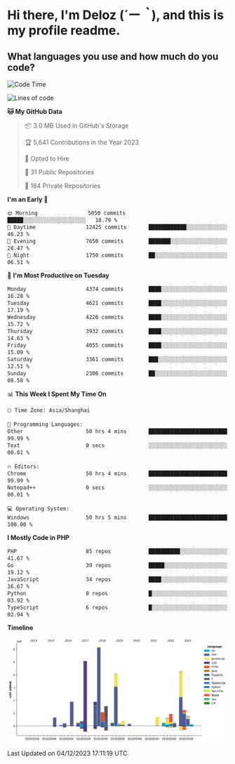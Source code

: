# **Hi there, I'm Deloz (*´ー｀*), and this is my profile readme.**

## **What languages you use and how much do you code?**

<!--START_SECTION:waka-->
![Code Time](http://img.shields.io/badge/Code%20Time-2%2C918%20hrs%2049%20mins-blue)

![Lines of code](https://img.shields.io/badge/From%20Hello%20World%20I%27ve%20Written-33.6%20million%20lines%20of%20code-blue)

**🐱 My GitHub Data** 

> 📦 3.0 MB Used in GitHub's Storage 
 > 
> 🏆 5,641 Contributions in the Year 2023
 > 
> 💼 Opted to Hire
 > 
> 📜 31 Public Repositories 
 > 
> 🔑 184 Private Repositories 
 > 
**I'm an Early 🐤** 

```text
🌞 Morning                5050 commits        █████░░░░░░░░░░░░░░░░░░░░   18.79 % 
🌆 Daytime                12425 commits       ████████████░░░░░░░░░░░░░   46.23 % 
🌃 Evening                7650 commits        ███████░░░░░░░░░░░░░░░░░░   28.47 % 
🌙 Night                  1750 commits        ██░░░░░░░░░░░░░░░░░░░░░░░   06.51 % 
```
📅 **I'm Most Productive on Tuesday** 

```text
Monday                   4374 commits        ████░░░░░░░░░░░░░░░░░░░░░   16.28 % 
Tuesday                  4621 commits        ████░░░░░░░░░░░░░░░░░░░░░   17.19 % 
Wednesday                4226 commits        ████░░░░░░░░░░░░░░░░░░░░░   15.72 % 
Thursday                 3932 commits        ████░░░░░░░░░░░░░░░░░░░░░   14.63 % 
Friday                   4055 commits        ████░░░░░░░░░░░░░░░░░░░░░   15.09 % 
Saturday                 3361 commits        ███░░░░░░░░░░░░░░░░░░░░░░   12.51 % 
Sunday                   2306 commits        ██░░░░░░░░░░░░░░░░░░░░░░░   08.58 % 
```


📊 **This Week I Spent My Time On** 

```text
🕑︎ Time Zone: Asia/Shanghai

💬 Programming Languages: 
Other                    50 hrs 4 mins       █████████████████████████   99.99 % 
Text                     0 secs              ░░░░░░░░░░░░░░░░░░░░░░░░░   00.01 % 

🔥 Editors: 
Chrome                   50 hrs 4 mins       █████████████████████████   99.99 % 
Notepad++                0 secs              ░░░░░░░░░░░░░░░░░░░░░░░░░   00.01 % 

💻 Operating System: 
Windows                  50 hrs 5 mins       █████████████████████████   100.00 % 
```

**I Mostly Code in PHP** 

```text
PHP                      85 repos            ██████████░░░░░░░░░░░░░░░   41.67 % 
Go                       39 repos            █████░░░░░░░░░░░░░░░░░░░░   19.12 % 
JavaScript               34 repos            ████░░░░░░░░░░░░░░░░░░░░░   16.67 % 
Python                   8 repos             █░░░░░░░░░░░░░░░░░░░░░░░░   03.92 % 
TypeScript               6 repos             █░░░░░░░░░░░░░░░░░░░░░░░░   02.94 % 
```



**Timeline**

![Lines of Code chart](https://raw.githubusercontent.com/deloz/deloz/main/assets/bar_graph.png)


 Last Updated on 04/12/2023 17:11:19 UTC
<!--END_SECTION:waka-->
